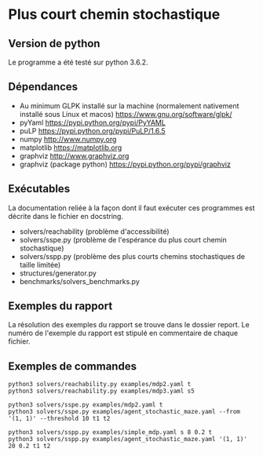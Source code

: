 # Plus court chemin stochastique

## Version de python
Le programme a été testé sur python 3.6.2.

## Dépendances
- Au minimum GLPK installé sur la machine (normalement nativement installé sous Linux et macos)
  https://www.gnu.org/software/glpk/
- pyYaml
  https://pypi.python.org/pypi/PyYAML
- puLP
  https://pypi.python.org/pypi/PuLP/1.6.5
- numpy
  http://www.numpy.org
- matplotlib
  https://matplotlib.org
- graphviz
  http://www.graphviz.org
- graphviz (package python)
  https://pypi.python.org/pypi/graphviz

## Exécutables
La documentation reliée à la façon dont il faut exécuter ces programmes
est décrite dans le fichier en docstring.

- solvers/reachability (problème d'accessibilité)
- solvers/sspe.py (problème de l'espérance du plus court chemin stochastique)
- solvers/sspp.py (problème des plus courts chemins stochastiques de taille limitée)
- structures/generator.py
- benchmarks/solvers_benchmarks.py

## Exemples du rapport
La résolution des exemples du rapport se trouve dans le dossier report.
Le numéro de l'exemple du rapport est stipulé en commentaire de
chaque fichier.

## Exemples de commandes
```
python3 solvers/reachability.py examples/mdp2.yaml t
python3 solvers/reachability.py examples/mdp3.yaml s5

python3 solvers/sspe.py examples/mdp2.yaml t
python3 solvers/sspe.py examples/agent_stochastic_maze.yaml --from '(1, 1)' --threshold 10 t1 t2

python3 solvers/sspp.py examples/simple_mdp.yaml s 8 0.2 t
python3 solvers/sspp.py examples/agent_stochastic_maze.yaml '(1, 1)' 20 0.2 t1 t2
```
